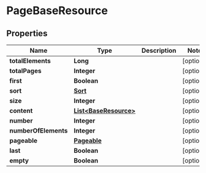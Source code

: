 # PageBaseResource

## Properties
Name | Type | Description | Notes
------------ | ------------- | ------------- | -------------
**totalElements** | **Long** |  |  [optional]
**totalPages** | **Integer** |  |  [optional]
**first** | **Boolean** |  |  [optional]
**sort** | [**Sort**](Sort.md) |  |  [optional]
**size** | **Integer** |  |  [optional]
**content** | [**List&lt;BaseResource&gt;**](BaseResource.md) |  |  [optional]
**number** | **Integer** |  |  [optional]
**numberOfElements** | **Integer** |  |  [optional]
**pageable** | [**Pageable**](Pageable.md) |  |  [optional]
**last** | **Boolean** |  |  [optional]
**empty** | **Boolean** |  |  [optional]
